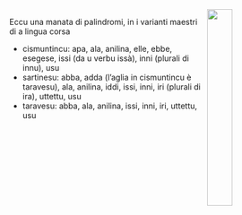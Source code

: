 <img align="right" width="30%" src="/images/Ambigram-palindrome.jpg">

Eccu una manata di palindromi, in i varianti maestri di a lingua corsa

* cismuntincu: apa, ala, anilina, elle, ebbe, esegese, issi (da u verbu issà), inni (plurali di innu), usu
* sartinesu: abba, adda (l’aglia in cismuntincu è taravesu), ala, anilina, iddi, issi, inni, iri (plurali di ira), uttettu, usu
* taravesu: abba, ala, anilina, issi, inni, iri, uttettu, usu
